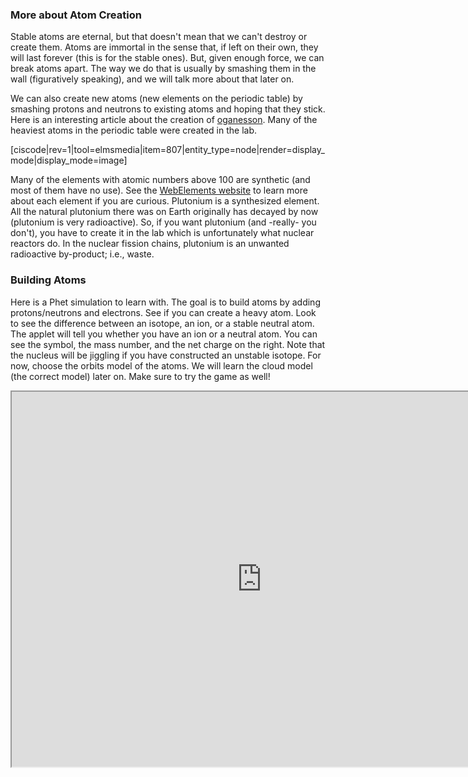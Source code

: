 ### More about Atom Creation
Stable atoms are eternal, but that doesn't mean that we can't destroy or create them. Atoms are immortal in the sense that, if left on their own, they will last forever (this is for the stable ones). But, given enough force, we can break atoms apart. The way we do that is usually by smashing them in the wall (figuratively speaking), and we will talk more about that later on.

We can also create new atoms (new elements on the periodic table) by smashing protons and neutrons to existing atoms and hoping that they stick. Here is an interesting article about the creation of [oganesson](http://www.washingtonpost.com/wp-dyn/content/article/2006/10/16/AR2006101601083_pf.html). Many of the heaviest atoms in the periodic table were created in the lab.

[ciscode|rev=1|tool=elmsmedia|item=807|entity_type=node|render=display_mode|display_mode=image]

Many of the elements with atomic numbers above 100 are synthetic (and most of them have no use). See the [WebElements website](http://www.webelements.com/) to learn more about each element if you are curious. Plutonium is a synthesized element. All the natural plutonium there was on Earth originally has decayed by now (plutonium is very radioactive). So, if you want plutonium (and -really- you don't), you have to create it in the lab which is unfortunately what nuclear reactors do. In the nuclear fission chains, plutonium is an unwanted radioactive by-product; i.e., waste.

### Building Atoms

Here is a Phet simulation to learn with. The goal is to build atoms by adding protons/neutrons and electrons. See if you can create a heavy atom. Look to see the difference between an isotope, an ion, or a stable neutral atom. The applet will tell you whether you have an ion or a neutral atom. You can see the symbol, the mass number, and the net charge on the right. Note that the nucleus will be jiggling if you have constructed an unstable isotope. For now, choose the orbits model of the atoms. We will learn the cloud model (the correct model) later on. Make sure to try the game as well!

<iframe src="https://phet.colorado.edu/sims/html/build-an-atom/latest/build-an-atom_en.html" width="800" height="600" scrolling="no" allowfullscreen></iframe>
